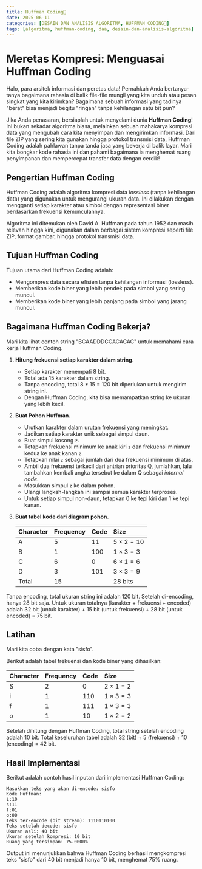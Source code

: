 ```yaml
---
title: Huffman Coding🌳
date: 2025-06-11
categories: [DESAIN DAN ANALISIS ALGORITMA, HUFFMAN CODING🌳]
tags: [algoritma, huffman-coding, daa, desain-dan-analisis-algoritma]     # TAG names should always be lowercase
---
```

# Meretas Kompresi: Menguasai Huffman Coding 

Halo, para arsitek informasi dan peretas data! Pernahkah Anda bertanya-tanya bagaimana rahasia di balik file-file mungil yang kita unduh atau pesan singkat yang kita kirimkan? Bagaimana sebuah informasi yang tadinya "berat" bisa menjadi begitu "ringan" tanpa kehilangan satu bit pun?

Jika Anda penasaran, bersiaplah untuk menyelami dunia **Huffman Coding**! Ini bukan sekadar algoritma biasa, melainkan sebuah mahakarya kompresi data yang mengubah cara kita menyimpan dan mengirimkan informasi. Dari file ZIP yang sering kita gunakan hingga protokol transmisi data, Huffman Coding adalah pahlawan tanpa tanda jasa yang bekerja di balik layar. Mari kita bongkar kode rahasia ini dan pahami bagaimana ia menghemat ruang penyimpanan dan mempercepat transfer data dengan cerdik!

## Pengertian Huffman Coding

Huffman Coding adalah algoritma kompresi data *lossless* (tanpa kehilangan data) yang digunakan untuk mengurangi ukuran data. Ini dilakukan dengan mengganti setiap karakter atau simbol dengan representasi biner berdasarkan frekuensi kemunculannya.

Algoritma ini ditemukan oleh David A. Huffman pada tahun 1952 dan masih relevan hingga kini, digunakan dalam berbagai sistem kompresi seperti file ZIP, format gambar, hingga protokol transmisi data.

## Tujuan Huffman Coding

Tujuan utama dari Huffman Coding adalah:
* Mengompres data secara efisien tanpa kehilangan informasi (lossless).
* Memberikan kode biner yang lebih pendek pada simbol yang sering muncul.
* Memberikan kode biner yang lebih panjang pada simbol yang jarang muncul.

## Bagaimana Huffman Coding Bekerja?

Mari kita lihat contoh string "BCAADDDCCACACAC" untuk memahami cara kerja Huffman Coding.

1. **Hitung frekuensi setiap karakter dalam string.**
    * Setiap karakter menempati 8 bit.
    * Total ada 15 karakter dalam string.
    * Tanpa encoding, total 8 * 15 = 120 bit diperlukan untuk mengirim string ini.
    * Dengan Huffman Coding, kita bisa memampatkan string ke ukuran yang lebih kecil.

2. **Buat Pohon Huffman.**
    * Urutkan karakter dalam urutan frekuensi yang meningkat.
    * Jadikan setiap karakter unik sebagai simpul daun.
    * Buat simpul kosong `z`.
    * Tetapkan frekuensi minimum ke anak kiri `z` dan frekuensi minimum kedua ke anak kanan `z`.
    * Tetapkan nilai `z` sebagai jumlah dari dua frekuensi minimum di atas.
    * Ambil dua frekuensi terkecil dari antrian prioritas Q, jumlahkan, lalu tambahkan kembali angka tersebut ke dalam Q sebagai *internal node*.
    * Masukkan simpul `z` ke dalam pohon.
    * Ulangi langkah-langkah ini sampai semua karakter terproses.
    * Untuk setiap simpul non-daun, tetapkan 0 ke tepi kiri dan 1 ke tepi kanan.

3. **Buat tabel kode dari diagram pohon.**

    | Character | Frequency | Code | Size |
    | :-------- | :-------- | :--- | :--- |
    | A         | 5         | 11   | $5 \times 2 = 10$ |
    | B         | 1         | 100  | $1 \times 3 = 3$  |
    | C         | 6         | 0    | $6 \times 1 = 6$  |
    | D         | 3         | 101  | $3 \times 3 = 9$  |
    | Total     | 15        |      | 28 bits           |

Tanpa encoding, total ukuran string ini adalah 120 bit. Setelah di-encoding, hanya 28 bit saja. Untuk ukuran totalnya (karakter + frekuensi + encoded) adalah 32 bit (untuk karakter) + 15 bit (untuk frekuensi) + 28 bit (untuk encoded) = 75 bit.

## Latihan

Mari kita coba dengan kata "sisfo".

Berikut adalah tabel frekuensi dan kode biner yang dihasilkan:

| Character | Frequency | Code | Size |
| :-------- | :-------- | :--- | :--- |
| S         | 2         | 0    | $2 \times 1 = 2$  |
| i         | 1         | 110  | $1 \times 3 = 3$  |
| f         | 1         | 111  | $1 \times 3 = 3$  |
| o         | 1         | 10   | $1 \times 2 = 2$  |

Setelah dihitung dengan Huffman Coding, total string setelah encoding adalah 10 bit. Total keseluruhan tabel adalah 32 (bit) + 5 (frekuensi) + 10 (encoding) = 42 bit.

## Hasil Implementasi

Berikut adalah contoh hasil inputan dari implementasi Huffman Coding:

```
Masukkan teks yang akan di-encode: sisfo
Kode Huffman:
i:10
s:11
f:01
o:00
Teks ter-encode (bit stream): 1110110100
Teks setelah decode: sisfo
Ukuran asli: 40 bit
Ukuran setelah kompresi: 10 bit
Ruang yang tersimpan: 75.0000%
```

Output ini menunjukkan bahwa Huffman Coding berhasil mengkompresi teks "sisfo" dari 40 bit menjadi hanya 10 bit, menghemat 75% ruang.
